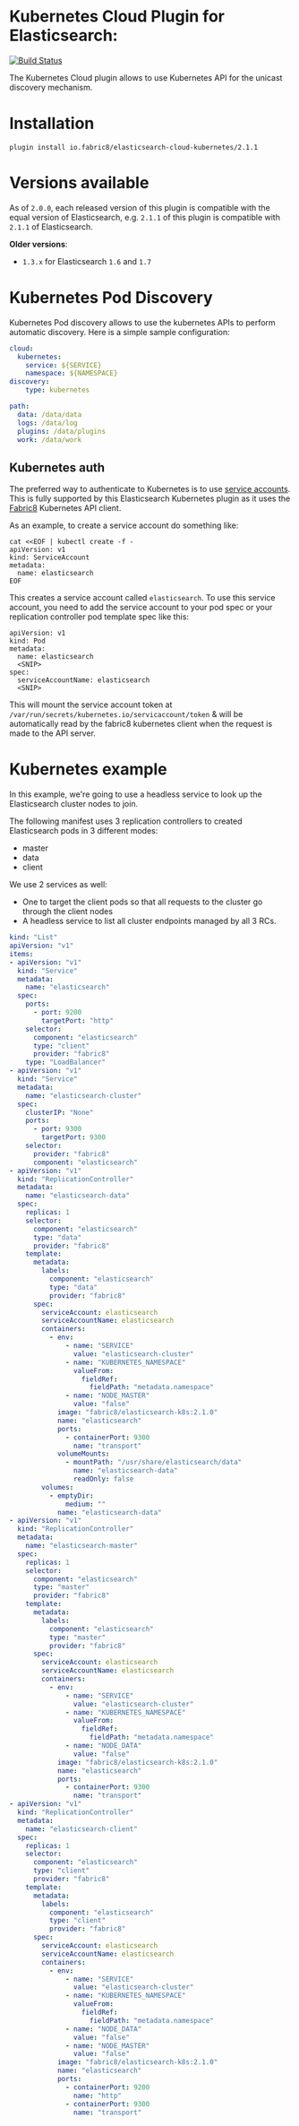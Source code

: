 Kubernetes Cloud Plugin for Elasticsearch:
=========================================

[![Build Status](https://travis-ci.org/fabric8io/elasticsearch-cloud-kubernetes.svg?branch=master)](https://travis-ci.org/fabric8io/elasticsearch-cloud-kubernetes)

The Kubernetes Cloud plugin allows to use Kubernetes API for the unicast discovery mechanism.

Installation
============
```
plugin install io.fabric8/elasticsearch-cloud-kubernetes/2.1.1
```

Versions available
==================

As of `2.0.0`, each released version of this plugin is compatible with the equal version of Elasticsearch,
e.g. `2.1.1` of this plugin is compatible with `2.1.1` of Elasticsearch.

**Older versions**:
* `1.3.x` for Elasticsearch `1.6` and `1.7`

Kubernetes Pod Discovery
===============================

Kubernetes Pod discovery allows to use the kubernetes APIs to perform automatic discovery.
Here is a simple sample configuration:

```yaml
cloud:
  kubernetes:
    service: ${SERVICE}
    namespace: ${NAMESPACE}
discovery:
    type: kubernetes

path:
  data: /data/data
  logs: /data/log
  plugins: /data/plugins
  work: /data/work
```

## Kubernetes auth

The preferred way to authenticate to Kubernetes is to use [service accounts](https://github.com/GoogleCloudPlatform/kubernetes/blob/master/docs/design/service_accounts.md).
This is fully supported by this Elasticsearch Kubernetes plugin as it uses the [Fabric8](http://fabric8.io) Kubernetes API client.

As an example, to create a service account do something like:

```
cat <<EOF | kubectl create -f -
apiVersion: v1
kind: ServiceAccount
metadata:
  name: elasticsearch
EOF
```

This creates a service account called `elasticsearch`. To use this service account, you need to add the service account
to your pod spec or your replication controller pod template spec like this:

```
apiVersion: v1
kind: Pod
metadata:
  name: elasticsearch
  <SNIP>
spec:
  serviceAccountName: elasticsearch
  <SNIP>
```

This will mount the service account token at `/var/run/secrets/kubernetes.io/servicaccount/token` & will be automatically
read by the fabric8 kubernetes client when the request is made to the API server.

# Kubernetes example

In this example, we're going to use a headless service to look up the Elasticsearch cluster nodes to join.

The following manifest uses 3 replication controllers to created Elasticsearch pods in 3 different modes:

* master
* data
* client

We use 2 services as well:

* One to target the client pods so that all requests to the cluster go through the client nodes
* A headless service to list all cluster endpoints managed by all 3 RCs.

```yaml
kind: "List"
apiVersion: "v1"
items:
- apiVersion: "v1"
  kind: "Service"
  metadata:
    name: "elasticsearch"
  spec:
    ports:
      - port: 9200
        targetPort: "http"
    selector:
      component: "elasticsearch"
      type: "client"
      provider: "fabric8"
    type: "LoadBalancer"
- apiVersion: "v1"
  kind: "Service"
  metadata:
    name: "elasticsearch-cluster"
  spec:
    clusterIP: "None"
    ports:
      - port: 9300
        targetPort: 9300
    selector:
      provider: "fabric8"
      component: "elasticsearch"
- apiVersion: "v1"
  kind: "ReplicationController"
  metadata:
    name: "elasticsearch-data"
  spec:
    replicas: 1
    selector:
      component: "elasticsearch"
      type: "data"
      provider: "fabric8"
    template:
      metadata:
        labels:
          component: "elasticsearch"
          type: "data"
          provider: "fabric8"
      spec:
        serviceAccount: elasticsearch
        serviceAccountName: elasticsearch
        containers:
          - env:
              - name: "SERVICE"
                value: "elasticsearch-cluster"
              - name: "KUBERNETES_NAMESPACE"
                valueFrom:
                  fieldRef:
                    fieldPath: "metadata.namespace"
              - name: "NODE_MASTER"
                value: "false"
            image: "fabric8/elasticsearch-k8s:2.1.0"
            name: "elasticsearch"
            ports:
              - containerPort: 9300
                name: "transport"
            volumeMounts:
              - mountPath: "/usr/share/elasticsearch/data"
                name: "elasticsearch-data"
                readOnly: false
        volumes:
          - emptyDir:
              medium: ""
            name: "elasticsearch-data"
- apiVersion: "v1"
  kind: "ReplicationController"
  metadata:
    name: "elasticsearch-master"
  spec:
    replicas: 1
    selector:
      component: "elasticsearch"
      type: "master"
      provider: "fabric8"
    template:
      metadata:
        labels:
          component: "elasticsearch"
          type: "master"
          provider: "fabric8"
      spec:
        serviceAccount: elasticsearch
        serviceAccountName: elasticsearch
        containers:
          - env:
              - name: "SERVICE"
                value: "elasticsearch-cluster"
              - name: "KUBERNETES_NAMESPACE"
                valueFrom:
                  fieldRef:
                    fieldPath: "metadata.namespace"
              - name: "NODE_DATA"
                value: "false"
            image: "fabric8/elasticsearch-k8s:2.1.0"
            name: "elasticsearch"
            ports:
              - containerPort: 9300
                name: "transport"
- apiVersion: "v1"
  kind: "ReplicationController"
  metadata:
    name: "elasticsearch-client"
  spec:
    replicas: 1
    selector:
      component: "elasticsearch"
      type: "client"
      provider: "fabric8"
    template:
      metadata:
        labels:
          component: "elasticsearch"
          type: "client"
          provider: "fabric8"
      spec:
        serviceAccount: elasticsearch
        serviceAccountName: elasticsearch
        containers:
          - env:
              - name: "SERVICE"
                value: "elasticsearch-cluster"
              - name: "KUBERNETES_NAMESPACE"
                valueFrom:
                  fieldRef:
                    fieldPath: "metadata.namespace"
              - name: "NODE_DATA"
                value: "false"
              - name: "NODE_MASTER"
                value: "false"
            image: "fabric8/elasticsearch-k8s:2.1.0"
            name: "elasticsearch"
            ports:
              - containerPort: 9200
                name: "http"
              - containerPort: 9300
                name: "transport"
```
